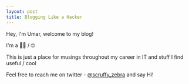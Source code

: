 ```yaml
---
layout: post
title: Blogging Like a Hacker
---
```


Hey, I'm Umar, welcome to my blog!

I'm a 👨‍💻 / 🤓

This is just a place for musings throughout my career in IT and stuff I find useful / cool

Feel free to reach me on twitter - [@scruffy_zebra](https://twitter.com/scruffy_zebra) and say Hi!
